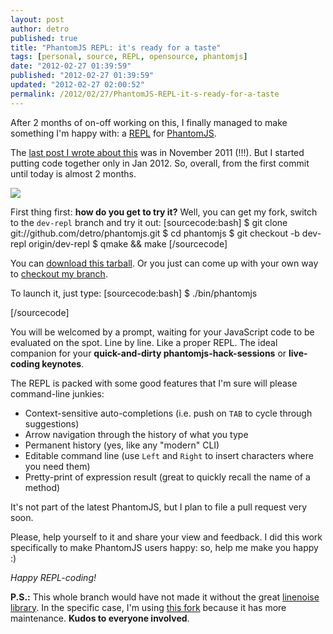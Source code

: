 ```yaml
---
layout: post
author: detro
published: true
title: "PhantomJS REPL: it's ready for a taste"
tags: [personal, source, REPL, opensource, phantomjs]
date: "2012-02-27 01:39:59"
published: "2012-02-27 01:39:59"
updated: "2012-02-27 02:00:52"
permalink: /2012/02/27/PhantomJS-REPL-it-s-ready-for-a-taste
---
```


After 2 months of on-off working on this, I finally managed to make something I'm happy with: a [REPL](http://en.wikipedia.org/wiki/Read%E2%80%93eval%E2%80%93print_loop) for [PhantomJS](http://www.phantomjs.org).

The [last post I wrote about this](http://blog.ivandemarino.me/2011/11/01/REPL-and-HTTP-Mapping-ideas-to-contribute-to-PhantomJS) was in November 2011 (!!!). But I started putting code together only in Jan 2012. So, overall, from the first commit until today is almost 2 months.

<div class="img">
<img src="http://ubik.cc/MAOW-Firenze-09/images/repl-loop.png" />
</div>

First thing first: **how do you get to try it?** Well, you can get my fork, switch to the `dev-repl` branch and try it out:
[sourcecode:bash]
$ git clone git://github.com/detro/phantomjs.git
$ cd phantomjs
$ git checkout -b dev-repl origin/dev-repl
$ qmake && make
[/sourcecode]

You can [download this tarball](https://github.com/detro/phantomjs/zipball/dev-repl). Or you just can come up with your own way to [checkout my branch](https://github.com/detro/phantomjs/tree/dev-repl).

To launch it, just type:
[sourcecode:bash]
$ ./bin/phantomjs
>
[/sourcecode]

You will be welcomed by a prompt, waiting for your JavaScript code to be evaluated on the spot. Line by line. Like a proper REPL. The ideal companion for your **quick-and-dirty phantomjs-hack-sessions** or **live-coding keynotes**.

The REPL is packed with some good features that I'm sure will please command-line junkies:

* Context-sensitive auto-completions (i.e. push on `TAB` to cycle through suggestions)
* Arrow navigation through the history of what you type
* Permanent history (yes, like any "modern" CLI)
* Editable command line (use `Left` and `Right` to insert characters where you need them)
* Pretty-print of expression result (great to quickly recall the name of a method)

It's not part of the latest PhantomJS, but I plan to file a pull request very soon.

Please, help yourself to it and share your view and feedback.
I did this work specifically to make PhantomJS users happy: so, help me make you happy :)

_Happy REPL-coding!_

**P.S.:** This whole branch would have not made it without the great [linenoise library](https://github.com/antirez/linenoise). In the specific case, I'm using [this fork](https://github.com/tadmarshall/linenoise) because it has more maintenance. **Kudos to everyone involved**.


